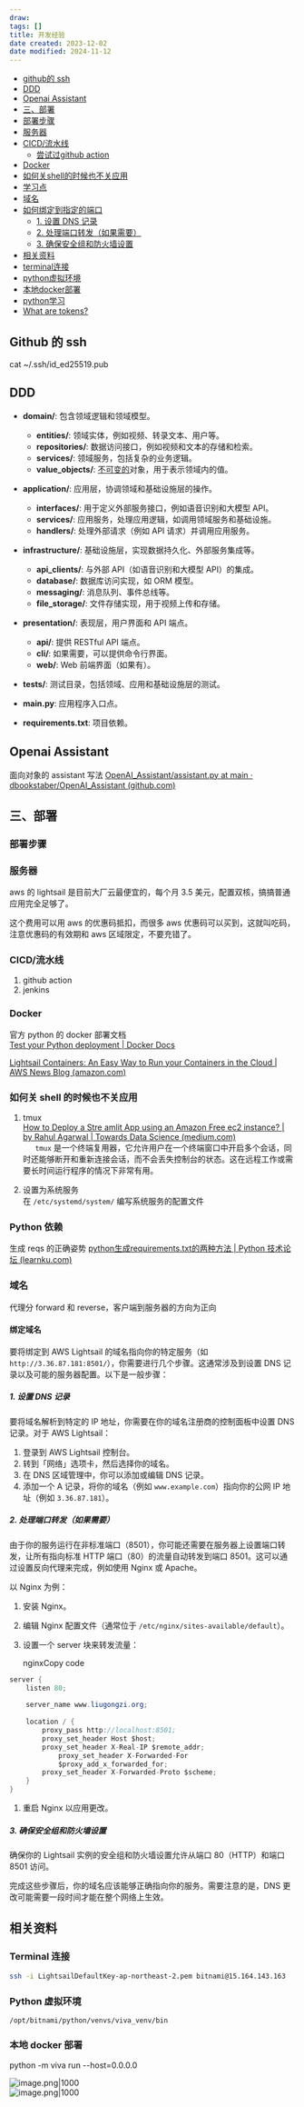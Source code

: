 ```yaml
---
draw:
tags: []
title: 开发经验
date created: 2023-12-02
date modified: 2024-11-12
---
```

- [github的 ssh](#github%E7%9A%84%20ssh)
- [DDD](#DDD)
- [Openai Assistant](#Openai%20Assistant)
- [三、部署](#%E4%B8%89%E3%80%81%E9%83%A8%E7%BD%B2)
- [部署步骤](#%E9%83%A8%E7%BD%B2%E6%AD%A5%E9%AA%A4)
- [服务器](#%E6%9C%8D%E5%8A%A1%E5%99%A8)
- [CICD/流水线](#CICD/%E6%B5%81%E6%B0%B4%E7%BA%BF)
	- [尝试过github action](#%E5%B0%9D%E8%AF%95%E8%BF%87github%20action)
- [Docker](#Docker)
- [如何关shell的时候也不关应用](#%E5%A6%82%E4%BD%95%E5%85%B3shell%E7%9A%84%E6%97%B6%E5%80%99%E4%B9%9F%E4%B8%8D%E5%85%B3%E5%BA%94%E7%94%A8)
- [学习点](#%E5%AD%A6%E4%B9%A0%E7%82%B9)
- [域名](#%E5%9F%9F%E5%90%8D)
- [如何绑定到指定的端口](#%E5%A6%82%E4%BD%95%E7%BB%91%E5%AE%9A%E5%88%B0%E6%8C%87%E5%AE%9A%E7%9A%84%E7%AB%AF%E5%8F%A3)
	- [1. 设置 DNS 记录](#1.%20%E8%AE%BE%E7%BD%AE%20DNS%20%E8%AE%B0%E5%BD%95)
	- [2. 处理端口转发（如果需要）](#2.%20%E5%A4%84%E7%90%86%E7%AB%AF%E5%8F%A3%E8%BD%AC%E5%8F%91%EF%BC%88%E5%A6%82%E6%9E%9C%E9%9C%80%E8%A6%81%EF%BC%89)
	- [3. 确保安全组和防火墙设置](#3.%20%E7%A1%AE%E4%BF%9D%E5%AE%89%E5%85%A8%E7%BB%84%E5%92%8C%E9%98%B2%E7%81%AB%E5%A2%99%E8%AE%BE%E7%BD%AE)
- [相关资料](#%E7%9B%B8%E5%85%B3%E8%B5%84%E6%96%99)
- [terminal连接](#terminal%E8%BF%9E%E6%8E%A5)
- [python虚拟环境](#python%E8%99%9A%E6%8B%9F%E7%8E%AF%E5%A2%83)
- [本地docker部署](#%E6%9C%AC%E5%9C%B0docker%E9%83%A8%E7%BD%B2)
- [python学习](#python%E5%AD%A6%E4%B9%A0)
- [What are tokens?](#What%20are%20tokens?)

## Github 的 ssh

cat ~/.ssh/id_ed25519.pub

## DDD

- **domain/**: 包含领域逻辑和领域模型。
    
    - **entities/**: 领域实体，例如视频、转录文本、用户等。
    - **repositories/**: 数据访问接口，例如视频和文本的存储和检索。
    - **services/**: 领域服务，包括复杂的业务逻辑。
    - **value_objects/**: [不可变的](不可变的.md)对象，用于表示领域内的值。
- **application/**: 应用层，协调领域和基础设施层的操作。
    
    - **interfaces/**: 用于定义外部服务接口，例如语音识别和大模型 API。
    - **services/**: 应用服务，处理应用逻辑，如调用领域服务和基础设施。
    - **handlers/**: 处理外部请求（例如 API 请求）并调用应用服务。
- **infrastructure/**: 基础设施层，实现数据持久化、外部服务集成等。
    
    - **api_clients/**: 与外部 API（如语音识别和大模型 API）的集成。
    - **database/**: 数据库访问实现，如 ORM 模型。
    - **messaging/**: 消息队列、事件总线等。
    - **file_storage/**: 文件存储实现，用于视频上传和存储。
- **presentation/**: 表现层，用户界面和 API 端点。
    
    - **api/**: 提供 RESTful API 端点。
    - **cli/**: 如果需要，可以提供命令行界面。
    - **web/**: Web 前端界面（如果有）。
- **tests/**: 测试目录，包括领域、应用和基础设施层的测试。
    
- **main.py**: 应用程序入口点。
    
- **requirements.txt**: 项目依赖。
    

## Openai Assistant

面向对象的 assistant 写法 [OpenAI_Assistant/assistant.py at main · dbookstaber/OpenAI_Assistant (github.com)](https://github.com/dbookstaber/OpenAI_Assistant/blob/main/assistant.py)

## 三、部署

### 部署步骤

### 服务器

aws 的 lightsail 是目前大厂云最便宜的，每个月 3.5 美元，配置双核，搞搞普通应用完全足够了。  

  

这个费用可以用 aws 的优惠码抵扣，而很多 aws 优惠码可以买到，这就叫吃码，注意优惠码的有效期和 aws 区域限定，不要充错了。

### CICD/流水线

1. github action
2. jenkins

### Docker

官方 python 的 docker 部署文档  
[Test your Python deployment | Docker Docs](https://docs.docker.com/language/python/deploy/)

[Lightsail Containers: An Easy Way to Run your Containers in the Cloud | AWS News Blog (amazon.com)](https://aws.amazon.com/blogs/aws/lightsail-containers-an-easy-way-to-run-your-containers-in-the-cloud/)

### 如何关 shell 的时候也不关应用

1. tmux  
[How to Deploy a Stre amlit App using an Amazon Free ec2 instance? | by Rahul Agarwal | Towards Data Science (medium.com)](https://medium.com/p/416a41f69dc3)  
`   tmux` 是一个终端复用器，它允许用户在一个终端窗口中开启多个会话，同时还能够断开和重新连接会话，而不会丢失控制台的状态。这在远程工作或需要长时间运行程序的情况下非常有用。

2. 设置为系统服务  
在 `/etc/systemd/system/` 编写系统服务的配置文件

### Python 依赖

生成 reqs 的正确姿势 [python生成requirements.txt的两种方法 | Python 技术论坛 (learnku.com)](https://learnku.com/articles/47470)

### 域名

代理分 forward 和 reverse，客户端到服务器的方向为正向

#### 绑定域名

要将绑定到 AWS Lightsail 的域名指向你的特定服务（如 `http://3.36.87.181:8501/`），你需要进行几个步骤。这通常涉及到设置 DNS 记录以及可能的服务器配置。以下是一般步骤：

##### 1. 设置 DNS 记录

要将域名解析到特定的 IP 地址，你需要在你的域名注册商的控制面板中设置 DNS 记录。对于 AWS Lightsail：

1. 登录到 AWS Lightsail 控制台。
2. 转到「网络」选项卡，然后选择你的域名。
3. 在 DNS 区域管理中，你可以添加或编辑 DNS 记录。
4. 添加一个 A 记录，将你的域名（例如 `www.example.com`）指向你的公网 IP 地址（例如 `3.36.87.181`）。

##### 2. 处理端口转发（如果需要）

由于你的服务运行在非标准端口（8501），你可能还需要在服务器上设置端口转发，让所有指向标准 HTTP 端口（80）的流量自动转发到端口 8501。这可以通过设置反向代理来完成，例如使用 Nginx 或 Apache。

以 Nginx 为例：

1. 安装 Nginx。
    
2. 编辑 Nginx 配置文件（通常位于 `/etc/nginx/sites-available/default`）。
    
3. 设置一个 server 块来转发流量：
    

    nginxCopy code

```Java
server {     
	listen 80;  
	   
	server_name www.liugongzi.org;
	
	location / {        
		proxy_pass http://localhost:8501;         
		proxy_set_header Host $host;         
		proxy_set_header X-Real-IP $remote_addr;   
			proxy_set_header X-Forwarded-For
			$proxy_add_x_forwarded_for;         
		proxy_set_header X-Forwarded-Proto $scheme;     
	} 
}
```

1. 重启 Nginx 以应用更改。
    

##### 3. 确保安全组和防火墙设置

确保你的 Lightsail 实例的安全组和防火墙设置允许从端口 80（HTTP）和端口 8501 访问。

完成这些步骤后，你的域名应该能够正确指向你的服务。需要注意的是，DNS 更改可能需要一段时间才能在整个网络上生效。

## 相关资料

### Terminal 连接

```bash
ssh -i LightsailDefaultKey-ap-northeast-2.pem bitnami@15.164.143.163
```

### Python 虚拟环境

```shell
/opt/bitnami/python/venvs/viva_venv/bin
```

### 本地 docker 部署

python -m viva run --host=0.0.0.0

![image.png|1000](https://cdn.jsdelivr.net/gh/Leoyishou/imageHosting@main/img/20231220200129.png)  
![image.png|1000](https://cdn.jsdelivr.net/gh/Leoyishou/imageHosting@main/img/20231220200504.png)
